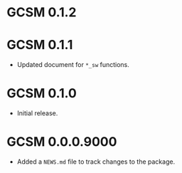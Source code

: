 # GCSM 0.1.2

# GCSM 0.1.1

* Updated document for `*_sw` functions.

# GCSM 0.1.0

* Initial release.

# GCSM 0.0.0.9000

* Added a `NEWS.md` file to track changes to the package.
